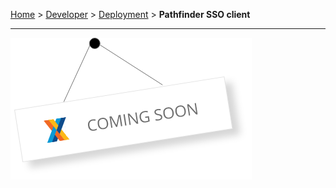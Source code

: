 [Home](index) > [Developer](Developer) > [Deployment](Deployment) > **Pathfinder SSO client**
***

![image](images/coming-soon.png)

